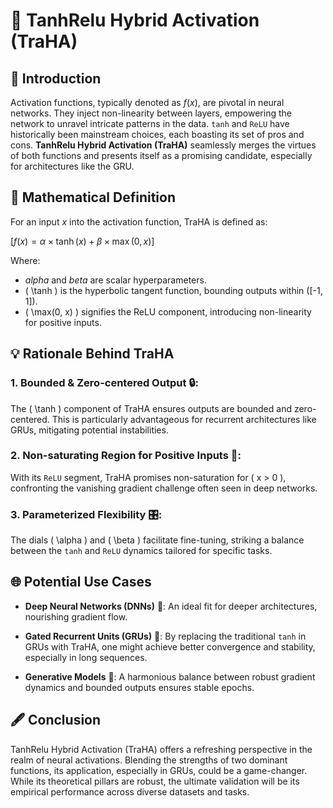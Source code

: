 # 🔱 TanhRelu Hybrid Activation (TraHA)

## 🚀 Introduction

Activation functions, typically denoted as $`f(x)`$, are pivotal in neural networks. They inject non-linearity between layers, empowering the network to unravel intricate patterns in the data. `tanh` and `ReLU` have historically been mainstream choices, each boasting its set of pros and cons. **TanhRelu Hybrid Activation (TraHA)** seamlessly merges the virtues of both functions and presents itself as a promising candidate, especially for architectures like the GRU.

## 📐 Mathematical Definition

For an input $`x`$ into the activation function, TraHA is defined as:

$`[f(x) = \alpha \times \tanh(x) + \beta \times \max(0, x)]`$

Where:
-  $`alpha`$ and $`beta`$ are scalar hyperparameters.
- \( \tanh \) is the hyperbolic tangent function, bounding outputs within \([-1, 1]\).
- \( \max(0, x) \) signifies the ReLU component, introducing non-linearity for positive inputs.

## 💡 Rationale Behind TraHA

### 1. **Bounded & Zero-centered Output** 🔒:
The \( \tanh \) component of TraHA ensures outputs are bounded and zero-centered. This is particularly advantageous for recurrent architectures like GRUs, mitigating potential instabilities.

### 2. **Non-saturating Region for Positive Inputs** 🌌:
With its `ReLU` segment, TraHA promises non-saturation for \( x > 0 \), confronting the vanishing gradient challenge often seen in deep networks.

### 3. **Parameterized Flexibility** 🎛:
The dials \( \alpha \) and \( \beta \) facilitate fine-tuning, striking a balance between the `tanh` and `ReLU` dynamics tailored for specific tasks.

## 🌐 Potential Use Cases

- **Deep Neural Networks (DNNs)** 🌲: An ideal fit for deeper architectures, nourishing gradient flow.

- **Gated Recurrent Units (GRUs)** 🔁: By replacing the traditional `tanh` in GRUs with TraHA, one might achieve better convergence and stability, especially in long sequences.

- **Generative Models** 🎨: A harmonious balance between robust gradient dynamics and bounded outputs ensures stable epochs.

## 🖋 Conclusion

TanhRelu Hybrid Activation (TraHA) offers a refreshing perspective in the realm of neural activations. Blending the strengths of two dominant functions, its application, especially in GRUs, could be a game-changer. While its theoretical pillars are robust, the ultimate validation will be its empirical performance across diverse datasets and tasks.

